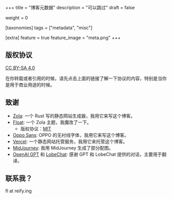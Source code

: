 +++
title = "博客元数据"
description = "可以跳过"
draft = false

weight = 0

[taxonomies]
tags = ["metadata", "misc"]

[extra]
feature = true
feature_image = "meta.png"
+++

## 版权协议

[CC BY-SA 4.0](https://creativecommons.org/licenses/by-sa/4.0/)

在你转载或者引用的时候，请先点击上面的链接了解一下协议的内容，特别是当你是用于商业用途的时候。

## 致谢

* [Zola](https://www.getzola.org/): 一个 Rust 写的静态网站生成器，我用它来写这个博客。
* [Float](https://gitlab.com/float-theme/float.git): 一个 Zola 主题，我魔改了一下。
  * 版权协议：[MIT](https://opensource.org/licenses/MIT)
* [Oppo Sans](https://www.coloros.com/index/newsDetail?id=72): OPPO 的无衬线字体，我用它来写这个博客。
* [Vercel](https://vercel.com/): 一个静态网站托管服务，我用它来托管这个博客。
* [MidJourney](https://www.midjourney.com/): 我用 MidJourney 生成了部分配图。
* [OpenAI GPT](https://openai.com) 和 [LobeChat](https://github.com/lobehub/lobe-chat): 感谢 GPT 和 LobeChat 提供的对话，主要用于翻译。

## 联系我？

fl at reify.ing